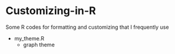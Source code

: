 # Customizing-in-R
Some R codes for formatting and customizing that I frequently use 

* my_theme.R
   - graph theme 
